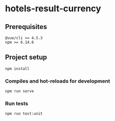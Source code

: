 # hotels-result-currency

## Prerequisites
```
@vue/cli >= 4.5.3
npm >= 6.14.6
```

## Project setup
```
npm install
```

### Compiles and hot-reloads for development
```
npm run serve
```

### Run tests
```
npm run test:unit
```
